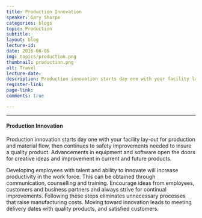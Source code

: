 ```yaml
---
title: Production Innovation
speaker: Gary Sharpe
categories: blogs
topic: Production
subtitle: 
layout: blog
lecture-id: 
date: 2016-06-06
img: topics/production.png
thumbnail: production.png
alt: Travel
lecture-date:
description: Production innovation starts day one with your facility lay-out for production and material flow, then continues to safety improvements needed to insure a quality product...
register-link:
page-link:
comments: true

---
```

<hr>

<h4>Production Innovation</h4>
Production innovation starts day one with your facility lay-out for production and material flow, then continues to safety improvements needed to insure a quality product. Advancements in equipment and software open the doors for creative ideas and improvement in current and future products.

Developing employees with talent and ability to innovate will increase productivity in the work force. This can be obtained through communication, counselling and training. Encourage ideas from employees, customers and business partners and always strive for continual improvements.  Following these steps eliminates unnecessary processes that raise manufacturing costs. 
Moving toward innovation leads to meeting delivery dates with quality products, and satisfied customers.